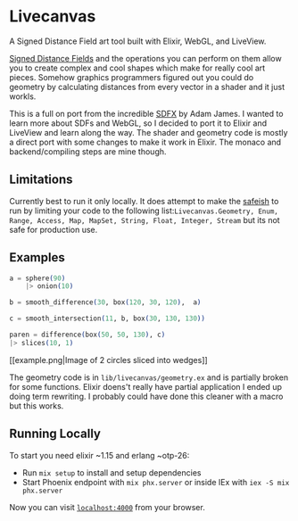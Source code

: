 # Livecanvas

A Signed Distance Field art tool built with Elixir, WebGL, and LiveView.

[Signed Distance Fields](https://iquilezles.org/articles/distfunctions/) and the operations you can perform on them allow you to create complex and cool shapes which make for really cool art pieces. Somehow graphics programmers figured out you could do geometry by calculating distances from every vector in a shader and it just workls.

This is a full on port from the incredible [SDFX](https://github.com/adam-james-v/sdfx) by Adam James. I wanted to learn more about SDFs and WebGL, so I decided to port it to Elixir and LiveView and learn along the way. The shader and geometry code is mostly a direct port with some changes to make it work in Elixir. The monaco and backend/compiling steps are mine though.

## Limitations

Currently best to run it only locally. It does attempt to make the [safeish](https://github.com/robinhilliard/safeish) to run by limiting your code to the following list:`Livecanvas.Geometry, Enum, Range, Access, Map, MapSet, String, Float, Integer, Stream` but its not safe for production use.

## Examples

```elixir
a = sphere(90)
    |> onion(10)

b = smooth_difference(30, box(120, 30, 120),  a)

c = smooth_intersection(11, b, box(30, 130, 130))

paren = difference(box(50, 50, 130), c)
|> slices(10, 1)
```
[[example.png|Image of 2 circles sliced into wedges]]

The geometry code is in `lib/livecanvas/geometry.ex` and is partially broken for some functions. Elixir doens't really have partial application I ended up doing term rewriting. I probably could have done this cleaner with a macro but this works.

## Running Locally
To start you need elixir ~1.15 and erlang ~otp-26:

  * Run `mix setup` to install and setup dependencies
  * Start Phoenix endpoint with `mix phx.server` or inside IEx with `iex -S mix phx.server`

Now you can visit [`localhost:4000`](http://localhost:4000) from your browser.
